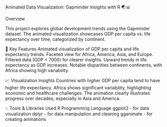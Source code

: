 Animated Data Visualization: Gapminder Insights with R 🌏📊

Overview

This project explores global development trends using the Gapminder dataset. The animated visualization showcases GDP per capita vs. life expectancy over time, categorized by continent.

🚀 Key Features
Animated visualization of GDP per capita and life expectancy trends.
Faceted view for Africa, America, Asia, and Europe.
Filtered data (GDP < 7000) for clearer insights.
Upward trends in life expectancy as GDP increases.
Notable disparities between continents, with Africa showing high variability.

📈 Visualization Insights
Countries with higher GDP per capita tend to have higher life expectancy.
Africa shows significant variability, highlighting economic and healthcare challenges.
The animation clearly illustrates progress over decades, especially in Asia and America.

💡 Tools & Libraries Used
R Programming Language
ggplot2 - for data visualization
dplyr - for data manipulation and cleaning
gganimate - for creating animations
